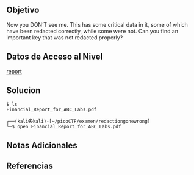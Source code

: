## Objetivo

Now you DON’T see me. This  has some critical data in it, some of which have been redacted correctly, while some were not. Can you find an important key that was not redacted properly?

## Datos de Acceso al Nivel

[report](https://artifacts.picoctf.net/c/84/Financial_Report_for_ABC_Labs.pdf)
## Solucion

```
$ ls
Financial_Report_for_ABC_Labs.pdf

┌──(kali㉿kali)-[~/picoCTF/examen/redactiongonewrong]
└─$ open Financial_Report_for_ABC_Labs.pdf 

```

## Notas Adicionales



## Referencias